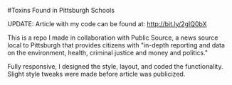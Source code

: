 #Toxins Found in Pittsburgh Schools

UPDATE: Article with my code can be found at: http://bit.ly/2gIQ0bX

This is a repo I made in collaboration with Public Source, a news source local to Pittsburgh that provides citizens
with "in-depth reporting and data on the environment, health, criminal justice and money and politics."

Fully responsive, I designed the style, layout, and coded the functionality. Slight style tweaks were made before article
was publicized.
